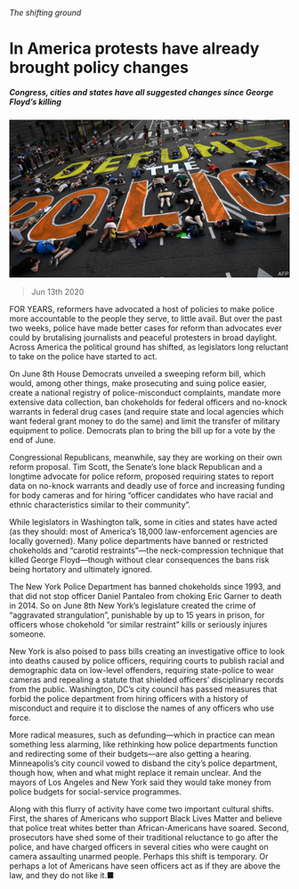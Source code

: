 ###### The shifting ground

# In America protests have already brought policy changes 

##### Congress, cities and states have all suggested changes since George Floyd’s killing 

![image](images/20200613_USP002.jpg) 

> Jun 13th 2020 

FOR YEARS, reformers have advocated a host of policies to make police more accountable to the people they serve, to little avail. But over the past two weeks, police have made better cases for reform than advocates ever could by brutalising journalists and peaceful protesters in broad daylight. Across America the political ground has shifted, as legislators long reluctant to take on the police have started to act.

On June 8th House Democrats unveiled a sweeping reform bill, which would, among other things, make prosecuting and suing police easier, create a national registry of police-misconduct complaints, mandate more extensive data collection, ban chokeholds for federal officers and no-knock warrants in federal drug cases (and require state and local agencies which want federal grant money to do the same) and limit the transfer of military equipment to police. Democrats plan to bring the bill up for a vote by the end of June.


Congressional Republicans, meanwhile, say they are working on their own reform proposal. Tim Scott, the Senate’s lone black Republican and a longtime advocate for police reform, proposed requiring states to report data on no-knock warrants and deadly use of force and increasing funding for body cameras and for hiring “officer candidates who have racial and ethnic characteristics similar to their community”.

While legislators in Washington talk, some in cities and states have acted (as they should: most of America’s 18,000 law-enforcement agencies are locally governed). Many police departments have banned or restricted chokeholds and “carotid restraints”—the neck-compression technique that killed George Floyd—though without clear consequences the bans risk being hortatory and ultimately ignored.

The New York Police Department has banned chokeholds since 1993, and that did not stop officer Daniel Pantaleo from choking Eric Garner to death in 2014. So on June 8th New York’s legislature created the crime of “aggravated strangulation”, punishable by up to 15 years in prison, for officers whose chokehold “or similar restraint” kills or seriously injures someone.

New York is also poised to pass bills creating an investigative office to look into deaths caused by police officers, requiring courts to publish racial and demographic data on low-level offenders, requiring state-police to wear cameras and repealing a statute that shielded officers’ disciplinary records from the public. Washington, DC’s city council has passed measures that forbid the police department from hiring officers with a history of misconduct and require it to disclose the names of any officers who use force.

More radical measures, such as defunding—which in practice can mean something less alarming, like rethinking how police departments function and redirecting some of their budgets—are also getting a hearing. Minneapolis’s city council vowed to disband the city’s police department, though how, when and what might replace it remain unclear. And the mayors of Los Angeles and New York said they would take money from police budgets for social-service programmes.

Along with this flurry of activity have come two important cultural shifts. First, the shares of Americans who support Black Lives Matter and believe that police treat whites better than African-Americans have soared. Second, prosecutors have shed some of their traditional reluctance to go after the police, and have charged officers in several cities who were caught on camera assaulting unarmed people. Perhaps this shift is temporary. Or perhaps a lot of Americans have seen officers act as if they are above the law, and they do not like it.■

